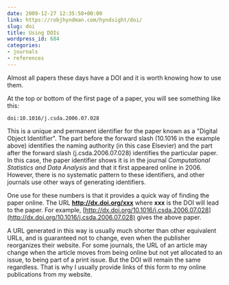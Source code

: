 ```yaml
---
date: 2009-12-27 12:35:58+00:00
link: https://robjhyndman.com/hyndsight/doi/
slug: doi
title: Using DOIs
wordpress_id: 684
categories:
- journals
- references
---
```


Almost all papers these days have a DOI and it is worth knowing how to use them.

At the top or bottom of the first page of a paper, you will see something like this:

    
    doi:10.1016/j.csda.2006.07.028


This is a unique and permanent identifier for the paper known as a "Digital Object Identifier". The part before the forward slash (10.1016 in the example above) identifies the naming authority (in this case Elsevier) and the part after the forward slash (j.csda.2006.07.028) identifies the particular paper. In this case, the paper identifier shows it is in the journal _Computational Statistics and Data Analysis_ and that it first appeared online in 2006. However, there is no systematic pattern to these identifiers, and other journals use other ways of generating identifiers.

One use for these numbers is that it provides a quick way of finding the paper online. The URL **http://dx.doi.org/xxx** where **xxx** is the DOI will lead to the paper. For example, [http://dx.doi.org/10.1016/j.csda.2006.07.028](http://dx.doi.org/10.1016/j.csda.2006.07.028) gives the above paper.

A URL generated in this way is usually much shorter than other equivalent URLs, and is guaranteed not to change, even when the publisher reorganizes their website. For some journals, the URL of an article may change when the article moves from being online but not yet allocated to an issue, to being part of a print issue. But the DOI will remain the same regardless. That is why I usually provide links of this form to my online publications from my website.
